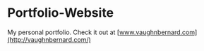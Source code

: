 # Portfolio-Website

My personal portfolio. Check it out at [www.vaughnbernard.com](http://vaughnbernard.com/)